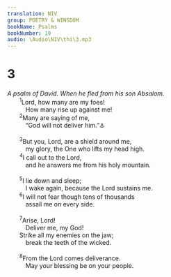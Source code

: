 ```yaml
---
translation: NIV
group: POETRY & WINSDOM
bookName: Psalms 
bookNumber: 19
audio: \Audio\NIV\thi\3.mp3
---
```


<div class="title"><h1>3</h1><i>A psalm of David. When he fled from his son Absalom.</i></div>
<span class="verse thi_3_1">  <sup>1</sup>Lord, how many are my foes! <br/>   How many rise up against me! <br/></span>
<span class="verse thi_3_2">  <sup>2</sup>Many are saying of me, <br/>   “God will not deliver him.”<a data-toggle="tooltip" data-placement="bottom" title="The Hebrew has Selah (a word of uncertain meaning) here and at the end of verses 4 and 8.">⚓</a><br/><br/></span>
<span class="verse thi_3_3">  <sup>3</sup>But you, Lord, are a shield around me, <br/>   my glory, the One who lifts my head high. <br/></span>
<span class="verse thi_3_4">  <sup>4</sup>I call out to the Lord, <br/>   and he answers me from his holy mountain. <br/><br/></span>
<span class="verse thi_3_5">  <sup>5</sup>I lie down and sleep; <br/>   I wake again, because the Lord sustains me. <br/></span>
<span class="verse thi_3_6">  <sup>6</sup>I will not fear though tens of thousands <br/>   assail me on every side. <br/><br/></span>
<span class="verse thi_3_7">  <sup>7</sup>Arise, Lord! <br/>   Deliver me, my God! <br/>  Strike all my enemies on the jaw; <br/>   break the teeth of the wicked. <br/><br/></span>
<span class="verse thi_3_8">  <sup>8</sup>From the Lord comes deliverance. <br/>   May your blessing be on your people. <br/></span>
